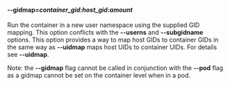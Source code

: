#### **--gidmap**=*container_gid:host_gid:amount*

Run the container in a new user namespace using the supplied GID mapping. This
option conflicts with the **--userns** and **--subgidname** options. This
option provides a way to map host GIDs to container GIDs in the same way as
__--uidmap__ maps host UIDs to container UIDs. For details see __--uidmap__.

Note: the **--gidmap** flag cannot be called in conjunction with the **--pod** flag as a gidmap cannot be set on the container level when in a pod.
